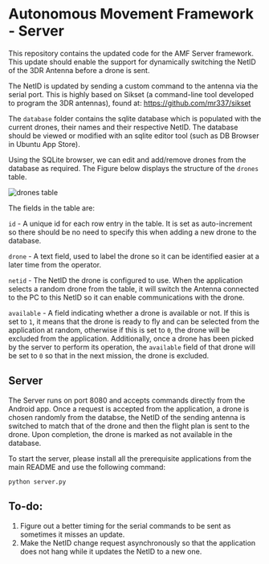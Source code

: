 # Autonomous Movement Framework - Server

This repository contains the updated code for the AMF Server framework. This update should enable the support for dynamically switching the NetID of the 3DR Antenna before a drone is sent.

The NetID is updated by sending a custom command to the antenna via the serial port. This is highly based on Sikset (a command-line tool developed to program the 3DR antennas), found at: https://github.com/mr337/sikset

The `database` folder contains the sqlite database which is populated with the current drones, their names and their respective NetID. The database should be viewed or modified with an sqlite editor tool (such as DB Browser in Ubuntu App Store). 

Using the SQLite browser, we can edit and add/remove drones from the database as required. The Figure below displays the structure of the `drones` table.

![drones table](http://i.imgur.com/qdNyqxK.png)

The fields in the table are:

`id` - A unique id for each row entry in the table. It is set as auto-increment so there should be no need to specify this when adding a new drone to the database.

 `drone` - A text field, used to label the drone so it can be identified easier at a later time from the operator.
 
 `netid` - The NetID the drone is configured to use. When the application selects a random drone from the table, it will switch the Antenna connected to the PC to this NetID so it can enable communications with the drone.
 
 `available` - A field indicating whether a drone is available or not. If this is set to `1`, it means that the drone is ready to fly and can be selected from the application at random, otherwise if this is set to `0`, the drone will be excluded from the application. Additionally, once a drone has been picked by the server to perform its operation, the `available` field of that drone will be set to `0` so that in the next mission, the drone is excluded.
 
 ## Server

The Server runs on port 8080 and accepts commands directly from the Android app. Once a request is accepted from the application, a drone is chosen randomly from the databse, the NetID of the sending antenna is switched to match that of the drone and then the flight plan is sent to the drone. Upon completion, the drone is marked as not available in the database.

To start the server, please install all the prerequisite applications from the main README and use the following command:

`python server.py`


 ## To-do:

1. Figure out a better timing for the serial commands to be sent as sometimes it misses an update.
2. Make the NetID change request asynchronously so that the application does not hang while it updates the NetID to a new one.
